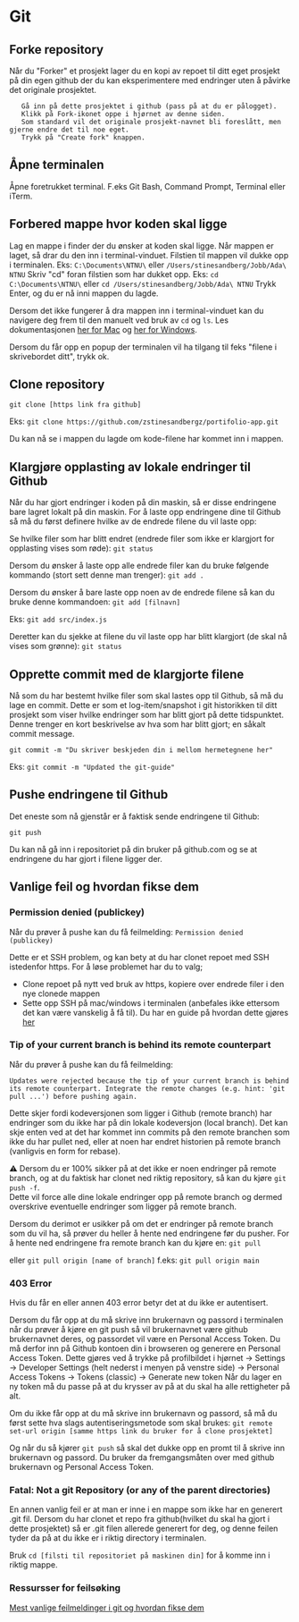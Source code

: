 # Git

## Forke repository

Når du "Forker" et prosjekt lager du en kopi av repoet til ditt eget prosjekt på din egen github der du kan eksperimentere med endringer uten å påvirke det originale prosjektet.

```
   Gå inn på dette prosjektet i github (pass på at du er pålogget).
   Klikk på Fork-ikonet oppe i hjørnet av denne siden.
   Som standard vil det originale prosjekt-navnet bli foreslått, men gjerne endre det til noe eget.
   Trykk på "Create fork" knappen.
```

## Åpne terminalen

Åpne foretrukket terminal. F.eks Git Bash, Command Prompt, Terminal eller iTerm.

## Forbered mappe hvor koden skal ligge

Lag en mappe i finder der du ønsker at koden skal ligge.
Når mappen er laget, så drar du den inn i terminal-vinduet.
Filstien til mappen vil dukke opp i terminalen. Eks: `C:\Documents\NTNU\` eller `/Users/stinesandberg/Jobb/Ada\ NTNU`
Skriv "cd" foran filstien som har dukket opp. Eks: `cd C:\Documents\NTNU\` eller `cd /Users/stinesandberg/Jobb/Ada\ NTNU`
Trykk Enter, og du er nå inni mappen du lagde.


Dersom det ikke fungerer å dra mappen inn i terminal-vinduet kan du navigere deg frem til den manuelt ved bruk av `cd` og `ls`.
Les dokumentasjonen [her for Mac](https://www.macworld.com/article/221277/command-line-navigating-files-folders-mac-terminal.html) og [her for Windows](https://www.howtogeek.com/659411/how-to-change-directories-in-command-prompt-on-windows-10/).

Dersom du får opp en popup der terminalen vil ha tilgang til feks "filene i skrivebordet ditt", trykk ok.

## Clone repository

`git clone [https link fra github]`

Eks:
`git clone https://github.com/zstinesandbergz/portifolio-app.git`

Du kan nå se i mappen du lagde om kode-filene har kommet inn i mappen.

## Klargjøre opplasting av lokale endringer til Github

Når du har gjort endringer i koden på din maskin, så er disse endringene bare lagret lokalt på din maskin.
For å laste opp endringene dine til Github så må du først definere hvilke av de endrede filene du vil laste opp:

Se hvilke filer som har blitt endret (endrede filer som ikke er klargjort for opplasting vises som røde):
`git status`

Dersom du ønsker å laste opp alle endrede filer kan du bruke følgende kommando (stort sett denne man trenger):
`git add .`

Dersom du ønsker å bare laste opp noen av de endrede filene så kan du bruke denne kommandoen:
`git add [filnavn]`

Eks:
`git add src/index.js`

Deretter kan du sjekke at filene du vil laste opp har blitt klargjort (de skal nå vises som grønne):
`git status`

## Opprette commit med de klargjorte filene

Nå som du har bestemt hvilke filer som skal lastes opp til Github, så må du lage en commit.
Dette er som et log-item/snapshot i git historikken til ditt prosjekt som viser hvilke endringer som har blitt gjort på dette tidspunktet.
Denne trenger en kort beskrivelse av hva som har blitt gjort; en såkalt commit message.

`git commit -m "Du skriver beskjeden din i mellom hermetegnene her"`

Eks:
`git commit -m "Updated the git-guide"`

## Pushe endringene til Github

Det eneste som nå gjenstår er å faktisk sende endringene til Github:

`git push`

Du kan nå gå inn i repositoriet på din bruker på github.com og se at endringene du har gjort i filene ligger der.


## Vanlige feil og hvordan fikse dem


### Permission denied (publickey)
Når du prøver å pushe kan du få feilmelding: 
`Permission denied (publickey)`

Dette er et SSH problem, og kan bety at du har clonet repoet med SSH istedenfor https. 
For å løse problemet har du to valg;
* Clone repoet på nytt ved bruk av https, kopiere over endrede filer i den nye clonede mappen
* Sette opp SSH på mac/windows i terminalen (anbefales ikke ettersom det kan være vanskelig å få til). Du har en guide på hvordan dette gjøres [her](https://www.inmotionhosting.com/support/server/ssh/how-to-add-ssh-keys-to-your-github-account/)



### Tip of your current branch is behind its remote counterpart
Når du prøver å pushe kan du få feilmelding: 

`Updates were rejected because the tip of your current branch is behind its remote counterpart. Integrate the remote changes (e.g. hint: 'git pull ...') before pushing again.`

Dette skjer fordi kodeversjonen som ligger i Github (remote branch) har endringer som du ikke har på din lokale kodeversjon (local branch).
Det kan skje enten ved at det har kommet inn commits på den remote branchen som ikke du har pullet ned, eller at noen har endret historien på remote branch (vanligvis en form for rebase).

⚠️  Dersom du er 100% sikker på at det ikke er noen endringer på remote branch, og at du faktisk har clonet ned riktig repository, så kan du kjøre `git push -f`.  
Dette vil force alle dine lokale endringer opp på remote branch og dermed overskrive eventuelle endringer som ligger på remote branch.


Dersom du derimot er usikker på om det er endringer på remote branch som du vil ha, så prøver du heller å hente ned endringene før du pusher. 
For å hente ned endringene fra remote branch kan du kjøre en:
`git pull`

eller 
`git pull origin [name of branch]`
f.eks: `git pull origin main`


### 403 Error
Hvis du får en eller annen 403 error betyr det at du ikke er autentisert. 


Dersom du får opp at du må skrive inn brukernavn og passord i terminalen når du prøver å kjøre en git push så vil brukernavnet være github brukernavnet deres, og passordet vil være en Personal Access Token. 
Du må derfor inn på Github kontoen din i browseren og generere en Personal Access Token. Dette gjøres ved å trykke på profilbildet i hjørnet -> Settings -> Developer Settings (helt nederst i menyen på venstre side) -> Personal Access Tokens -> Tokens (classic) -> Generate new token
Når du lager en ny token må du passe på at du krysser av på at du skal ha alle rettigheter på alt. 


Om du ikke får opp at du må skrive inn brukernavn og passord, så må du først sette hva slags autentiseringsmetode som skal brukes: 
`git remote set-url origin [samme https link du bruker for å clone prosjektet]`

Og når du så kjører `git push` så skal det dukke opp en promt til å skrive inn brukernavn og passord. Du bruker da fremgangsmåten over med github brukernavn og Personal Access Token.


### Fatal: Not a git Repository (or any of the parent directories)
En annen vanlig feil er at man er inne i en mappe som ikke har en generert .git fil. Dersom du har clonet et repo fra github(hvilket du skal ha gjort i dette prosjektet) så er .git filen allerede generert for deg, og denne feilen tyder da på at du ikke er i riktig directory i terminalen.

Bruk `cd [filsti til repositoriet på maskinen din]` for å komme inn i riktig mappe.  


### Ressursser for feilsøking
[Mest vanlige feilmeldinger i git og hvordan fikse dem](https://betterprogramming.pub/common-git-errors-2e379516dc65)
